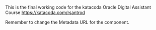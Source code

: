 This is the final working code for the katacoda Oracle Digital Assistant Course
https://katacoda.com/rsantrod

Remember to change the Metadata URL for the component.